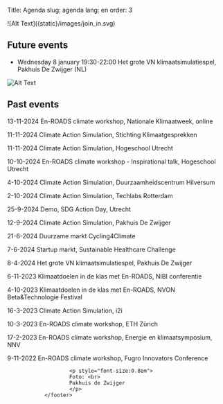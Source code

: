 Title: Agenda
slug: agenda
lang: en
order: 3

<side-block>
  <side-content>
    ![Alt Text]({static}/images/join_in.svg)
  </side-content>
</side-block>

## Future events

* Wednesday 8 january 19:30-22:00 Het grote VN klimaatsimulatiespel, Pakhuis De Zwijger (NL)

 ![Alt Text]({static}/images/PDZ_presentation_2.jpg)

## Past events

13-11-2024 En-ROADS climate workshop, Nationale Klimaatweek, online

11-11-2024 Climate Action Simulation, Stichting Klimaatgesprekken

11-11-2024 Climate Action Simulation, Hogeschool Utrecht

10-10-2024 En-ROADS climate workshop - Inspirational talk, Hogeschool Utrecht

4-10-2024 Climate Action Simulation, Duurzaamheidscentrum Hilversum

2-10-2024 Climate Action Simulation, Techlabs Rotterdam

25-9-2024 Demo, SDG Action Day, Utrecht

12-9-2024 Climate Action Simulation, Pakhuis De Zwijger

21-6-2024 Duurzame markt Cycling4Climate

7-6-2024 Startup markt, Sustainable Healthcare Challenge

8-4-2024 Het grote VN klimaatsimulatiespel, Pakhuis De Zwijger

6-11-2023 Klimaatdoelen in de klas met En-ROADS, NIBI conferentie

4-10-2023 Klimaatdoelen in de klas met En-ROADS, NVON Beta&Technologie Festival

16-3-2023 Climate Action Simulation, i2i

10-3-2023 En-ROADS climate workshop, ETH Zürich

17-2-2023 En-ROADS climate workshop, Energie en klimaatsymposium, NNV

9-11-2022 En-ROADS climate workshop, Fugro Innovators Conference

 <footer id="contentinfo" class="body">


                        <p style="font-size:0.8em">
                        Foto: <br>
                        Pakhuis de Zwijger
                        </p>
                </footer>
